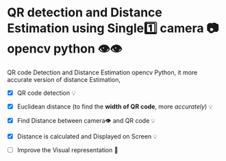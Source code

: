 # QR detection and Distance Estimation using Single:one: camera :camera: opencv python :eye::eye:
QR code Detection and Distance Estimation opencv Python, it more accurate version of distance Estimation, 

- [x]  QR code detection :bulb:

- [x] Euclidean distance (to find the **width of QR code**, more *accurately*) :bulb:
  
- [x] Find Distance between camera:eye: and QR code :bulb:

- [x] Distance is calculated and Displayed on Screen :bulb: 
  
- [ ] Improve the Visual representation :green_heart:
